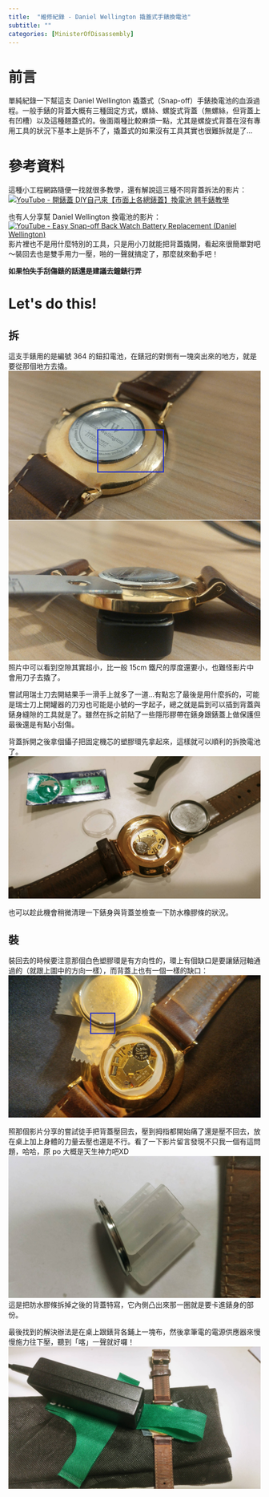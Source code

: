 ```yaml
---
title:  "維修紀錄 - Daniel Wellington 撬蓋式手錶換電池"
subtitle: ""
categories: [MinisterOfDisassembly]
---
```


# 前言
單純紀錄一下幫這支 Daniel Wellington 撬蓋式（Snap-off）手錶換電池的血淚過程。一般手錶的背蓋大概有三種固定方式，螺絲、螺旋式背蓋（無螺絲，但背蓋上有凹槽）以及這種翹蓋式的。後面兩種比較麻煩一點，尤其是螺旋式背蓋在沒有專用工具的狀況下基本上是拆不了，撬蓋式的如果沒有工具其實也很難拆就是了...

# 參考資料
這種小工程網路隨便一找就很多教學，還有解說這三種不同背蓋拆法的影片：
[![YouTube -  開錶蓋 DIY自己來【市面上各總錶蓋】換電池 翹手錶教學](http://img.youtube.com/vi/vtMqkwUbsjQ/0.jpg)](https://www.youtube.com/watch?v=vtMqkwUbsjQ)

也有人分享幫 Daniel Wellington 換電池的影片：
[![YouTube -  Easy Snap-off Back Watch Battery Replacement (Daniel Wellington)](http://img.youtube.com/vi/xlLFB6z2fs/0.jpg)](https://www.youtube.com/watch?v=-xlLFB6z2fs)
影片裡也不是用什麼特別的工具，只是用小刀就能把背蓋撬開，看起來很簡單對吧～裝回去也是雙手用力一壓，啪的一聲就搞定了，那麼就來動手吧！

**如果怕失手刮傷錶的話還是建議去鐘錶行弄**

# Let's do this!
## 拆
這支手錶用的是編號 364 的鈕扣電池，在錶冠的對側有一塊突出來的地方，就是要從那個地方去撬。
![背蓋突出處](/images/2022-05-DW-battery/DW-tab.jpg)
照片中可以看到空隙其實超小，比一般 15cm 鐵尺的厚度還要小，也難怪影片中會用刀子去撬了。

嘗試用瑞士刀去開結果手一滑手上就多了一道...有點忘了最後是用什麼拆的，可能是瑞士刀上開罐器的刀刃也可能是小號的一字起子，總之就是扁到可以插到背蓋與錶身縫隙的工具就是了。雖然在拆之前貼了一些隱形膠帶在錶身跟錶蓋上做保護但最後還是有點小刮傷。

背蓋拆開之後拿個鑷子把固定機芯的塑膠環先拿起來，這樣就可以順利的拆換電池了。
![手錶拆開之後](/images/2022-05-DW-battery/DW-opened.jpg)

也可以趁此機會稍微清理一下錶身與背蓋並檢查一下防水橡膠條的狀況。

## 裝
裝回去的時候要注意那個白色塑膠環是有方向性的，環上有個缺口是要讓錶冠軸通過的（就跟上圖中的方向一樣），而背蓋上也有一個一樣的缺口：
![背蓋上的缺口](/images/2022-05-DW-battery/DW-notch.jpg)

照那個影片分享的嘗試徒手把背蓋壓回去，壓到拇指都開始痛了還是壓不回去，放在桌上加上身體的力量去壓也還是不行。看了一下影片留言發現不只我一個有這問題，哈哈，原 po 大概是天生神力吧XD
![背蓋特寫](/images/2022-05-DW-battery/DW-back.jpg)
這是把防水膠條拆掉之後的背蓋特寫，它內側凸出來那一圈就是要卡進錶身的部份。

最後找到的解決辦法是在桌上跟錶背各鋪上一塊布，然後拿筆電的電源供應器來慢慢施力往下壓，聽到「喀」一聲就好囉！
![蓋上背蓋](/images/2022-05-DW-battery/DW-closed.jpg)
